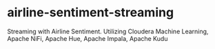 # airline-sentiment-streaming
Streaming with Airline Sentiment.    Utilizing Cloudera Machine Learning, Apache NiFi, Apache Hue, Apache Impala, Apache Kudu
